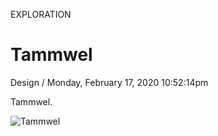 <p class="type">EXPLORATION</p>

# Tammwel

<p class="meta">Design  /  Monday, February 17, 2020 10:52:14pm</p>

Tammwel.

![Tammwel](../assets/images/works/details/238-tammwel/tammwel.jpg)
